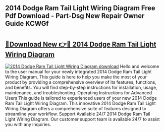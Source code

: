 ## 2014 Dodge Ram Tail Light Wiring Diagram Free Pdf Download - Part-Dsg New Repair Owner Guide KCWGf

# <h2><a href="http://dftka88.blite.top/?on=2014+Dodge+Ram+Tail+Light+Wiring+Diagram">🔗Download New 👉🔴 2014 Dodge Ram Tail Light Wiring Diagram</a></h2>

[![2014 Dodge Ram Tail Light Wiring Diagram download](https://i.imgur.com/lujVjoI.png)](http://dftka88.blite.top/?on=2014+Dodge+Ram+Tail+Light+Wiring+Diagram)
Hello and welcome to the user manual for your newly integrated 2014 Dodge Ram Tail Light Wiring Diagram. This guide is here to help you make the most of your product by providing a comprehensive overview of its features, functions, and benefits. You will find step-by-step instructions for installation, usage, maintenance, and troubleshooting. Operating Instructions for Advanced Users This guide is tailored to experienced users of your new 2014 Dodge Ram Tail Light Wiring Diagram. This innovative 2014 Dodge Ram Tail Light Wiring Diagram offers a comprehensive suite of features designed to streamline your workflow. Support Available 24/7 2014 Dodge Ram Tail Light Wiring Diagram. Our customer support team is available 24/7 to assist you with any inquiries.
